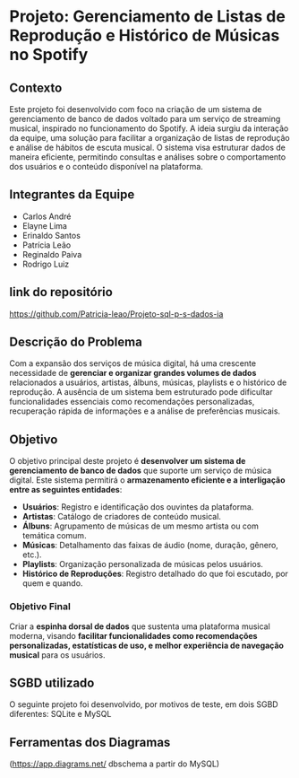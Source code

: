 # Projeto: Gerenciamento de Listas de Reprodução e Histórico de Músicas no Spotify

## Contexto

Este projeto foi desenvolvido com foco na criação de um sistema de gerenciamento de banco de dados voltado para um serviço de streaming musical, inspirado no funcionamento do Spotify. A ideia surgiu da interação da equipe, uma solução para facilitar a organização de listas de reprodução e análise de hábitos de escuta musical. O sistema visa estruturar dados de maneira eficiente, permitindo consultas e análises sobre o comportamento dos usuários e o conteúdo disponível na plataforma.

## Integrantes da Equipe

- Carlos André
- Elayne Lima
- Erinaldo Santos
- Patrícia Leão
- Reginaldo Paiva
- Rodrigo Luiz

## link do repositório

https://github.com/Patricia-leao/Projeto-sql-p-s-dados-ia

## Descrição do Problema

Com a expansão dos serviços de música digital, há uma crescente necessidade de **gerenciar e organizar grandes volumes de dados** relacionados a usuários, artistas, álbuns, músicas, playlists e o histórico de reprodução. A ausência de um sistema bem estruturado pode dificultar funcionalidades essenciais como recomendações personalizadas, recuperação rápida de informações e a análise de preferências musicais.

## Objetivo

O objetivo principal deste projeto é **desenvolver um sistema de gerenciamento de banco de dados** que suporte um serviço de música digital. Este sistema permitirá o **armazenamento eficiente e a interligação entre as seguintes entidades**:

- **Usuários**: Registro e identificação dos ouvintes da plataforma.
- **Artistas**: Catálogo de criadores de conteúdo musical.
- **Álbuns**: Agrupamento de músicas de um mesmo artista ou com temática comum.
- **Músicas**: Detalhamento das faixas de áudio (nome, duração, gênero, etc.).
- **Playlists**: Organização personalizada de músicas pelos usuários.
- **Histórico de Reproduções**: Registro detalhado do que foi escutado, por quem e quando.

### Objetivo Final

Criar a **espinha dorsal de dados** que sustenta uma plataforma musical moderna, visando **facilitar funcionalidades como recomendações personalizadas, estatísticas de uso, e melhor experiência de navegação musical** para os usuários.


## SGBD utilizado
O seguinte projeto foi desenvolvido, por motivos de teste, em dois  SGBD diferentes: SQLite e MySQL

## Ferramentas dos Diagramas
(https://app.diagrams.net/
dbschema a partir do MySQL)
